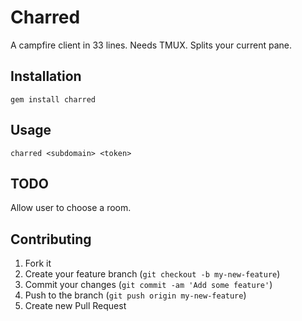 # Charred

A campfire client in 33 lines. Needs TMUX. Splits your current pane.

## Installation

```
gem install charred
```

## Usage

```
charred <subdomain> <token>
```

## TODO

Allow user to choose a room.

## Contributing

1. Fork it
2. Create your feature branch (`git checkout -b my-new-feature`)
3. Commit your changes (`git commit -am 'Add some feature'`)
4. Push to the branch (`git push origin my-new-feature`)
5. Create new Pull Request
